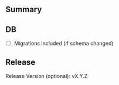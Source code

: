 ## Summary
<!-- What changed & why? -->

## DB
- [ ] Migrations included (if schema changed)

## Release
Release Version (optional): vX.Y.Z
<!-- Example: v1.9.0  (must be > last tag). Leave blank to auto-bump. -->
